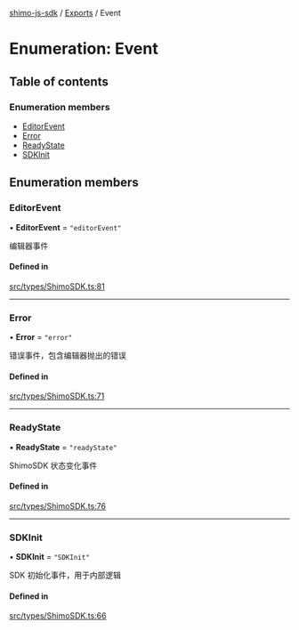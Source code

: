 [shimo-js-sdk](../README.md) / [Exports](../modules.md) / Event

# Enumeration: Event

## Table of contents

### Enumeration members

- [EditorEvent](Event.md#editorevent)
- [Error](Event.md#error)
- [ReadyState](Event.md#readystate)
- [SDKInit](Event.md#sdkinit)

## Enumeration members

### EditorEvent

• **EditorEvent** = `"editorEvent"`

编辑器事件

#### Defined in

[src/types/ShimoSDK.ts:81](https://github.com/shimohq/shimo-js-sdk/blob/901dedd/src/types/ShimoSDK.ts#L81)

___

### Error

• **Error** = `"error"`

错误事件，包含编辑器抛出的错误

#### Defined in

[src/types/ShimoSDK.ts:71](https://github.com/shimohq/shimo-js-sdk/blob/901dedd/src/types/ShimoSDK.ts#L71)

___

### ReadyState

• **ReadyState** = `"readyState"`

ShimoSDK 状态变化事件

#### Defined in

[src/types/ShimoSDK.ts:76](https://github.com/shimohq/shimo-js-sdk/blob/901dedd/src/types/ShimoSDK.ts#L76)

___

### SDKInit

• **SDKInit** = `"SDKInit"`

SDK 初始化事件，用于内部逻辑

#### Defined in

[src/types/ShimoSDK.ts:66](https://github.com/shimohq/shimo-js-sdk/blob/901dedd/src/types/ShimoSDK.ts#L66)
